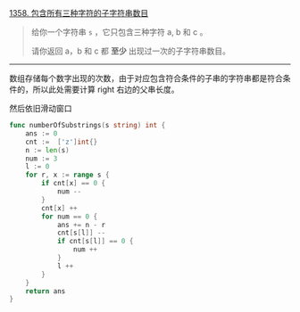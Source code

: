 [1358. 包含所有三种字符的子字符串数目](https://leetcode.cn/problems/number-of-substrings-containing-all-three-characters/)

> 给你一个字符串 `s` ，它只包含三种字符 a, b 和 c 。
>
> 请你返回 a，b 和 c 都 **至少** 出现过一次的子字符串数目。

---

数组存储每个数字出现的次数，由于对应包含符合条件的子串的字符串都是符合条件的，所以此处需要计算 right 右边的父串长度。

然后依旧滑动窗口

```go
func numberOfSubstrings(s string) int {
    ans := 0
    cnt :=  ['z']int{}
    n := len(s)
    num := 3
    l := 0
    for r, x := range s {
        if cnt[x] == 0 {
            num --
        }
        cnt[x] ++
        for num == 0 {
            ans += n - r
            cnt[s[l]] --
            if cnt[s[l]] == 0 {
                num ++
            }
            l ++
        }
    }
    return ans
}
```

